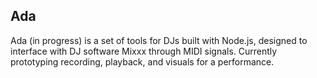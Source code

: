 ## Ada

Ada (in progress) is a set of tools for DJs built with Node.js, designed to interface with DJ software Mixxx through MIDI signals.
Currently prototyping recording, playback, and visuals for a performance.
